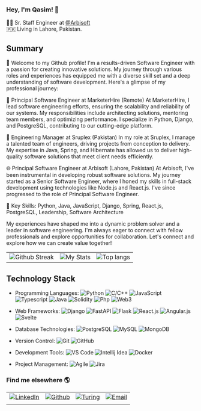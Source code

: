 ### Hey, I'm Qasim! 👋

👨‍💻 Sr. Staff Engineer at [@Arbisoft](https://github.com/arbisoft/)  
🇵🇰 Living in Lahore, Pakistan.

## Summary

👋 Welcome to my Github profile! I'm a results-driven Software Engineer with a passion for creating innovative solutions.
My journey through various roles and experiences has equipped me with a diverse skill set and a deep understanding of
software development. Here's a glimpse of my professional journey:

🚀 Principal Software Engineer at MarketerHire (Remote)
At MarketerHire, I lead software engineering efforts, ensuring the scalability and reliability of our systems. My
responsibilities include architecting solutions, mentoring team members, and optimizing performance. I specialize in
Python, Django, and PostgreSQL, contributing to our cutting-edge platform.

🔧 Engineering Manager at Sruplex (Pakistan)
In my role at Sruplex, I manage a talented team of engineers, driving projects from conception to delivery. My expertise
in Java, Spring, and Hibernate has allowed us to deliver high-quality software solutions that meet client needs
efficiently.

🌐 Principal Software Engineer at Arbisoft (Lahore, Pakistan)
At Arbisoft, I've been instrumental in developing robust software solutions. My journey started as a Senior Software
Engineer, where I honed my skills in full-stack development using technologies like Node.js and React.js. I've since
progressed to the role of Principal Software Engineer.

🔑 Key Skills: Python, Java, JavaScript, Django, Spring, React.js, PostgreSQL, Leadership, Software Architecture

My experiences have shaped me into a dynamic problem solver and a leader in software engineering. I'm always eager to
connect with fellow professionals and explore opportunities for collaboration. Let's connect and explore how we can
create value together!

<table>
  <tr>
    <td>
      <img src="https://github-readme-streak-stats.herokuapp.com/?user=qasimgulzar&cardType=level&theme=light&Background=FFFFFF" alt="Github Streak">
    </td>
    <td>
      <img src="https://awesome-github-stats.azurewebsites.net/user-stats/qasimgulzar??cardType=level&Background=FFFFFF&title=0" alt="My Stats">
    </td>
    <td>
      <img src="https://github-readme-stats.vercel.app/api/top-langs/?username=qasimgulzar&hide_progress=true" alt="Top langs">
    </td>
  </tr>
</table>

## Technology Stack

- Programming Languages:
  ![Python](https://img.shields.io/badge/Python-3776AB?logo=python&logoColor=white)
  ![C/C++](https://img.shields.io/badge/C/C++-3776AB?logo=c++&logoColor=white)
  ![JavaScript](https://img.shields.io/badge/JavaScript-F7DF1E?logo=javascript&logoColor=black)
  ![Typescript](https://img.shields.io/badge/Typescript-F7DF1E?logo=typescript&logoColor=black)
  ![Java](https://img.shields.io/badge/Java-F7DF1E?logo=java&logoColor=black)
  ![Solidity](https://img.shields.io/badge/Solidity-F7DF1E?logo=solidity&logoColor=black)
  ![Php](https://img.shields.io/badge/Php-F7DF1E?logo=php&logoColor=black)
  ![Web3](https://img.shields.io/badge/Web3-F7DF1E?logo=web3&logoColor=black)

- Web Frameworks:
  ![Django](https://img.shields.io/badge/Django-092E20?logo=django&logoColor=white)
  ![FastAPI](https://img.shields.io/badge/FastAPI-009688?logo=fastapi&logoColor=white)
  ![Flask](https://img.shields.io/badge/Flask-009688?logo=flask&logoColor=white)
  ![React.js](https://img.shields.io/badge/React.js-61DAFB?logo=react&logoColor=white)
  ![Angular.js](https://img.shields.io/badge/Angular.js-61DAFB?logo=angular&logoColor=red)
  ![Svelte](https://img.shields.io/badge/Svelte-F7DF1E?logo=svelte&logoColor=black)

- Database Technologies:
  ![PostgreSQL](https://img.shields.io/badge/PostgreSQL-336791?logo=postgresql&logoColor=white)
  ![MySQL](https://img.shields.io/badge/MySQL-4479A1?logo=mysql&logoColor=white)
  ![MongoDB](https://img.shields.io/badge/MongoDB-4479A1?logo=mongodb&logoColor=white)

- Version Control:
  ![Git](https://img.shields.io/badge/Git-F05032?logo=git&logoColor=white)
  ![GitHub](https://img.shields.io/badge/GitHub-181717?logo=github&logoColor=white)

- Development Tools:
  ![VS Code](https://img.shields.io/badge/VS%20Code-007ACC?logo=visualstudiocode&logoColor=white)
  ![Intellij Idea](https://img.shields.io/badge/Intellij_Idea-007ACC?logo=intellijidea&logoColor=white)
  ![Docker](https://img.shields.io/badge/Docker-2496ED?logo=docker&logoColor=white)

- Project Management:
  ![Agile](https://img.shields.io/badge/Agile-0098FF?logo=agile&logoColor=white)
  ![Jira](https://img.shields.io/badge/Jira-0098FF?logo=jira&logoColor=white)

### Find me elsewhere 🌎

<table style="width: 100%">
<tr>
<td style="border: 0">
<a href="https://www.linkedin.com/in/qasimkhokhar" target="_blank">
  <img src="https://img.shields.io/badge/qasim_gulzar-black?&style=for-the-badge&logo=linkedin&logoColor=white" alt=LinkedIn style="margin-bottom: 5px;" />
</a>
</td>
<td style="border: 0">
<a href="https://github.com/qasimgulzar?tab=repositories" target="_blank">
  <img src="https://img.shields.io/badge/qasim_gulzar-black?&style=for-the-badge&logo=github&logoColor=white" alt=Github style="margin-bottom: 5px;" />
</a>
</td>
<td style="border: 0">
<a href="https://matching.turing.com/developer-resume-preview/7784d950d1dfd8cd4dfd356b8bc3d206bbe73470c421">
  <img src="https://img.shields.io/badge/qasim_gulzar-black?&style=for-the-badge&logo=freelancer&logoColor=white" alt=Turing style="margin-bottom: 5px;" />
</a>
</td>
<td style="border: 0">
<a href="mailto:qasim.khokhar52@gmail.com">
  <img src="https://img.shields.io/badge/qasim_gulzar-black?&style=for-the-badge&logo=gmail&logoColor=white" alt=Email style="margin-bottom: 5px;" />
</a>
</td>
</tr>
</table>



